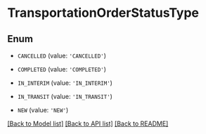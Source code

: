 # TransportationOrderStatusType


## Enum

* `CANCELLED` (value: `'CANCELLED'`)

* `COMPLETED` (value: `'COMPLETED'`)

* `IN_INTERIM` (value: `'IN_INTERIM'`)

* `IN_TRANSIT` (value: `'IN_TRANSIT'`)

* `NEW` (value: `'NEW'`)

[[Back to Model list]](../README.md#documentation-for-models) [[Back to API list]](../README.md#documentation-for-api-endpoints) [[Back to README]](../README.md)


